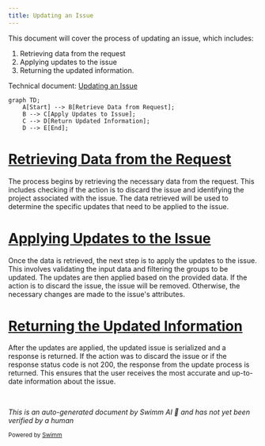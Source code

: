 ```yaml
---
title: Updating an Issue
---
```

This document will cover the process of updating an issue, which includes:

1. Retrieving data from the request
2. Applying updates to the issue
3. Returning the updated information.

Technical document: <SwmLink doc-title="Updating an Issue">[Updating an Issue](/.swm/updating-an-issue.b7upif8h.sw.md)</SwmLink>

```mermaid
graph TD;
    A[Start] --> B[Retrieve Data from Request];
    B --> C[Apply Updates to Issue];
    C --> D[Return Updated Information];
    D --> E[End];
```

# [Retrieving Data from the Request](https://app.swimm.io/repos/Z2l0aHViJTNBJTNBc2VudHJ5LWRlbW8tMSUzQSUzQVN3aW1tLURlbW8=/docs/b7upif8h#updating-an-issue)

The process begins by retrieving the necessary data from the request. This includes checking if the action is to discard the issue and identifying the project associated with the issue. The data retrieved will be used to determine the specific updates that need to be applied to the issue.

# [Applying Updates to the Issue](https://app.swimm.io/repos/Z2l0aHViJTNBJTNBc2VudHJ5LWRlbW8tMSUzQSUzQVN3aW1tLURlbW8=/docs/b7upif8h#applying-group-updates)

Once the data is retrieved, the next step is to apply the updates to the issue. This involves validating the input data and filtering the groups to be updated. The updates are then applied based on the provided data. If the action is to discard the issue, the issue will be removed. Otherwise, the necessary changes are made to the issue's attributes.

# [Returning the Updated Information](https://app.swimm.io/repos/Z2l0aHViJTNBJTNBc2VudHJ5LWRlbW8tMSUzQSUzQVN3aW1tLURlbW8=/docs/b7upif8h#updating-an-issue)

After the updates are applied, the updated issue is serialized and a response is returned. If the action was to discard the issue or if the response status code is not 200, the response from the update process is returned. This ensures that the user receives the most accurate and up-to-date information about the issue.

&nbsp;

*This is an auto-generated document by Swimm AI 🌊 and has not yet been verified by a human*

<SwmMeta version="3.0.0" repo-id="Z2l0aHViJTNBJTNBc2VudHJ5LWRlbW8tMSUzQSUzQVN3aW1tLURlbW8=" repo-name="sentry-demo-1" doc-type="product-flows"><sup>Powered by [Swimm](/)</sup></SwmMeta>
